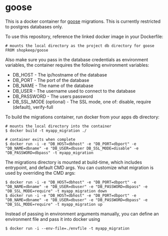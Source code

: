 goose
=====

This is a docker container for [goose](https://bitbucket.org/liamstask/goose) migrations. This is currently restricted to postgres databases only.  

To use this repository, reference the linked docker image in your Dockerfile:

```
# mounts the local directory as the project db directory for goose
FROM shopkeep/goose
```

Also make sure you pass in the database credentials as environment variables, the container requires the following environment variables:

* DB_HOST - The ip/hostname of the database
* DB_PORT - The port of the database
* DB_NAME - The name of the database
* DB_USER - The username used to connect to the database
* DB_PASSWORD - The users password
* DB_SSL_MODE (optional) - The SSL mode, one of: disable, require (default), verify-full

To build the migrations container, run docker from your apps db directory:
```
# mounts the local directory into the container
$ docker build -t myapp_migration ./

# container exits when complete
$ docker run -i -e "DB_HOST=dbhost" -e "DB_PORT=dbport" -e "DB_NAME=dbname" -e "DB_USER=dbuser DB_SSL_MODE=disable" -e "DB_PASSWORD=dbpass" -t myapp_migration
```

The migrations directory is mounted at build-time, which includes entrypoint, and default CMD args. You can customize what migration is used by overriding the CMD args:

```
$ docker run -i -e "DB_HOST=dbhost" -e "DB_PORT=dbport" -e "DB_NAME=dbname" -e "DB_USER=dbuser" -e "DB_PASSWORD=dbpass" -e "DB_SSL_MODE=require" -t myapp_migration down
$ docker run -i -e "DB_HOST=dbhost" -e "DB_PORT=dbport" -e "DB_NAME=dbname" -e "DB_USER=dbuser" -e "DB_PASSWORD=dbpass" -e "DB_SSL_MODE=require" -t myapp_migration up
```

Instead of passing in environment arguments manually, you can define an environment file and pass it into docker using

```
$ docker run -i --env-file=./envfile -t myapp_migration
```
